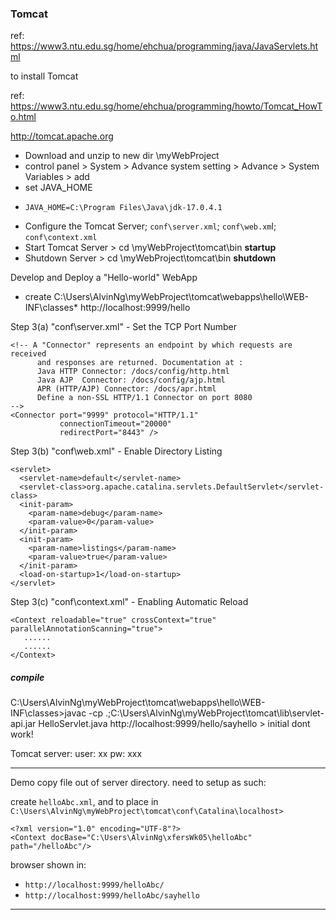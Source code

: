 ### Tomcat
ref: https://www3.ntu.edu.sg/home/ehchua/programming/java/JavaServlets.html

to install Tomcat

ref: https://www3.ntu.edu.sg/home/ehchua/programming/howto/Tomcat_HowTo.html

http://tomcat.apache.org
* Download and unzip to new dir \myWebProject
*	control panel > System > Advance system setting > Advance > System Variables > add
*	set JAVA_HOME
  *		JAVA_HOME=C:\Program Files\Java\jdk-17.0.4.1
*	Configure the Tomcat Server; `conf\server.xml`; `conf\web.xm`l; `conf\context.xml`
*	Start Tomcat Server > cd \myWebProject\tomcat\bin **startup**
* 	Shutdown Server > cd \myWebProject\tomcat\bin  **shutdown**

Develop and Deploy a "Hello-world" WebApp
*	create C:\Users\AlvinNg\myWebProject\tomcat\webapps\hello\WEB-INF\classes*
	http://localhost:9999/hello

Step 3(a) "conf\server.xml" - Set the TCP Port Number
```
<!-- A "Connector" represents an endpoint by which requests are received
      and responses are returned. Documentation at :
      Java HTTP Connector: /docs/config/http.html
      Java AJP  Connector: /docs/config/ajp.html
      APR (HTTP/AJP) Connector: /docs/apr.html
      Define a non-SSL HTTP/1.1 Connector on port 8080
-->
<Connector port="9999" protocol="HTTP/1.1"
           connectionTimeout="20000"
           redirectPort="8443" />
```
Step 3(b) "conf\web.xml" - Enable Directory Listing
```
<servlet>
  <servlet-name>default</servlet-name>
  <servlet-class>org.apache.catalina.servlets.DefaultServlet</servlet-class>
  <init-param>
    <param-name>debug</param-name>
    <param-value>0</param-value>
  </init-param>
  <init-param>
    <param-name>listings</param-name>
    <param-value>true</param-value>
  </init-param>
  <load-on-startup>1</load-on-startup>
</servlet>
```
Step 3(c) "conf\context.xml" - Enabling Automatic Reload
```
<Context reloadable="true" crossContext="true" parallelAnnotationScanning="true">
   ......
   ......
</Context>
```

##### compile
C:\Users\AlvinNg\myWebProject\tomcat\webapps\hello\WEB-INF\classes>javac -cp .;C:\Users\AlvinNg\myWebProject\tomcat\lib\servlet-api.jar HelloServlet.java
http://localhost:9999/hello/sayhello > initial dont work!

Tomcat server:  user: xx  pw: xxx


---
Demo copy file out of server directory. need to setup as such:

create `helloAbc.xml`, and to place in `C:\Users\AlvinNg\myWebProject\tomcat\conf\Catalina\localhost>`
```
<?xml version="1.0" encoding="UTF-8"?>
<Context docBase="C:\Users\AlvinNg\xfersWk05\helloAbc" path="/helloAbc"/>
```
browser shown in:
* `http://localhost:9999/helloAbc/`
* `http://localhost:9999/helloAbc/sayhello`


---
